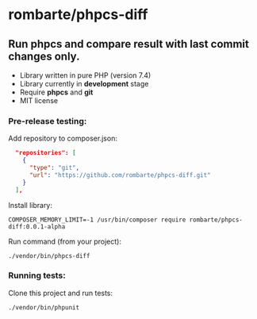 # rombarte/phpcs-diff
## Run phpcs and compare result with last commit changes only.

* Library written in pure PHP (version 7.4)
* Library currently in **development** stage
* Require **phpcs** and **git**
* MIT license

### Pre-release testing:

Add repository to composer.json:

```json
  "repositories": [
    {
      "type": "git",
      "url": "https://github.com/rombarte/phpcs-diff.git"
    }
  ],
```

Install library:

```shell
COMPOSER_MEMORY_LIMIT=-1 /usr/bin/composer require rombarte/phpcs-diff:0.0.1-alpha
```

Run command (from your project):
```shell
./vendor/bin/phpcs-diff
```

### Running tests:

Clone this project and run tests:
```shell
./vendor/bin/phpunit
```
